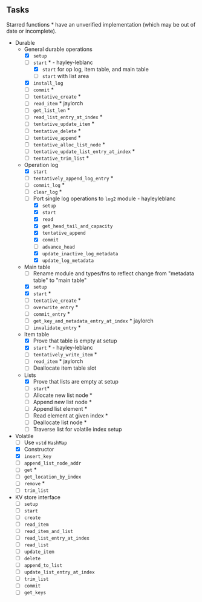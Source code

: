 ## Tasks

Starred functions * have an unverified implementation (which may be out of date or incomplete).


- Durable
    - General durable operations
        - [x] `setup`
        - [ ] `start` * - hayley-leblanc
          - [x] `start` for op log, item table, and main table
          - [ ] `start` with list area
        - [x] `install_log`
        - [ ] `commit` *
        - [ ] `tentative_create` * 
        - [ ] `read_item` * jaylorch
        - [ ] `get_list_len` *
        - [ ] `read_list_entry_at_index` *
        - [ ] `tentative_update_item` * 
        - [ ] `tentative_delete` * 
        - [ ] `tentative_append` *
        - [ ] `tentative_alloc_list_node` *
        - [ ] `tentative_update_list_entry_at_index` *
        - [ ] `tentative_trim_list` *
    - Operation log
        - [x] `start`
        - [ ] `tentatively_append_log_entry` *
        - [ ] `commit_log` *
        - [ ] `clear_log` *
        - [ ] Port single log operations to `log2` module - hayleyleblanc
            - [x] `setup`
            - [x] `start` 
            - [x] `read`
            - [x] `get_head_tail_and_capacity`
            - [x] `tentative_append`
            - [x] `commit`
            - [ ] `advance_head`
            - [x] `update_inactive_log_metadata`
            - [x] `update_log_metadata`
    - Main table 
        - [ ] Rename module and types/fns to reflect change from "metadata table" to "main table" 
        - [x] `setup`
        - [x] `start` *
        - [ ] `tentative_create` *
        - [ ] `overwrite_entry` * 
        - [ ] `commit_entry` *
        - [ ] `get_key_and_metadata_entry_at_index` * jaylorch
        - [ ] `invalidate_entry` *
    - Item table
        - [x] Prove that table is empty at setup
        - [x] `start` * - hayley-leblanc
        - [ ] `tentatively_write_item` *
        - [ ] `read_item` * jaylorch
        - [ ] Deallocate item table slot
    - Lists
        - [x] Prove that lists are empty at setup
        - [ ] `start`*
        - [ ] Allocate new list node *
        - [ ] Append new list node *
        - [ ] Append list element * 
        - [ ] Read element at given index *
        - [ ] Deallocate list node *
        - [ ] Traverse list for volatile index setup 

- Volatile
    - [ ] Use `vstd` `HashMap` 
    - [x] Constructor
    - [x] `insert_key`
    - [ ] `append_list_node_addr`
    - [ ] `get` *
    - [ ] `get_location_by_index`
    - [ ] `remove` *
    - [ ] `trim_list`

- KV store interface
    - [ ] `setup`
    - [ ] `start`
    - [ ] `create`
    - [ ] `read_item`
    - [ ] `read_item_and_list`
    - [ ] `read_list_entry_at_index`
    - [ ] `read_list`
    - [ ] `update_item`
    - [ ] `delete`
    - [ ] `append_to_list`
    - [ ] `update_list_entry_at_index`
    - [ ] `trim_list`
    - [ ] `commit`
    - [ ] `get_keys`

